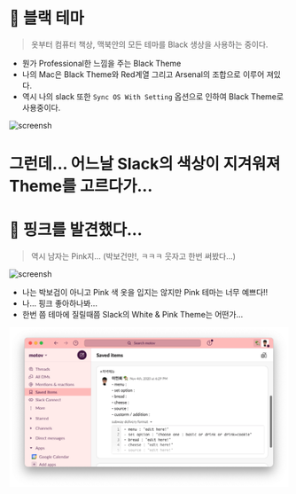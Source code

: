 # 🌅 블랙 테마

> 옷부터 컴퓨터 책상, 맥북안의 모든 테마를 Black 생상을 사용하는 중이다.

- 뭔가 Professional한 느낌을 주는 Black Theme
- 나의 Mac은 Black Theme와 Red계열 그리고 Arsenal의 조합으로 이루어 져있다.
- 역시 나의 slack 또한 `Sync OS With Setting` 옵션으로 인하여 Black Theme로 사용중이다.

![screensh](./wall.png)

# 그런데... 어느날 Slack의 색상이 지겨워져 Theme를 고르다가...

# 🐽 핑크를 발견했다...

> 역시 남자는 Pink지... (박보건만!, ㅋㅋㅋ 웃자고 한번 써봤다...)

![screensh](./pink.gif)

- 나는 박보검이 아니고 Pink 색 옷을 입지는 않지만 Pink 테마는 너무 예쁘다!!
- 나... 핑크 좋아하나봐...
- 한번 쯤 테마에 질릴때쯤 Slack의 White & Pink Theme는 어떤가...

![screensh](./pink-slack.png)
